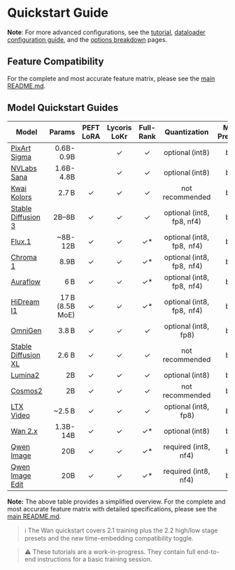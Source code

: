 # Quickstart Guide

**Note**: For more advanced configurations, see the [tutorial](/documentation/TUTORIAL.md), [dataloader configuration guide](/documentation/DATALOADER.md), and the [options breakdown](/documentation/OPTIONS.md) pages.

## Feature Compatibility

For the complete and most accurate feature matrix, please see the [main README.md](../README.md#model-architecture-support).

## Model Quickstart Guides

| Model                                             | Params       | PEFT LoRA | Lycoris LoKr | Full-Rank | Quantization              | Mixed Precision | Grad Checkpoint      | Flow Shift      | ControlNet LoRA|
|---------------------------------------------------|-------------:|:----:|:----:|:---------:|:------------------------:|:---------------:|:--------------------:|:---------------:|:---------:|
| [PixArt Sigma](/documentation/quickstart/SIGMA.md)| 0.6B-0.9B        |      |  ✓   |     ✓     | optional (int8)           | bf16            | ✓                    |                 | ✓          |
| [NVLabs Sana](/documentation/quickstart/SANA.md)  | 1.6B-4.8B       |      |  ✓   |     ✓     | optional (int8)           | bf16            | ✓+                   | ✓               |           |
| [Kwai Kolors](/documentation/quickstart/KOLORS.md)| 2.7 B         |  ✓   |  ✓   |     ✓     | not recommended           | bf16            | ✓                    |                 |          |
| [Stable Diffusion 3](/documentation/quickstart/SD3.md)| 2B–8B    |  ✓   |  ✓   |     ✓     | optional (int8, fp8, nf4)           | bf16            | ✓+                   | ✓ (SLG)         | ✓         |
| [Flux.1](/documentation/quickstart/FLUX.md)      | ~8B-12B         |  ✓   |  ✓   |     ✓*    | optional (int8,  fp8,  nf4)  | bf16            | ✓+                   | ✓               | ✓         |
| [Chroma 1](/documentation/quickstart/CHROMA.md)      | 8.9B         |  ✓   |  ✓   |     ✓*    | optional (int8,  fp8,  nf4)  | bf16            | ✓+                   | ✓               |           |
| [Auraflow](/documentation/quickstart/AURAFLOW.md)| 6 B          |  ✓   |  ✓   |     ✓*    | optional (int8,  fp8,  nf4)  | bf16            | ✓+                   | ✓ (SLG)         | ✓         |
| [HiDream I1](/documentation/quickstart/HIDREAM.md)| 17 B (8.5B MoE)|  ✓   |  ✓   |     ✓*    | optional (int8,  fp8,  nf4)  | bf16            | ✓                    | ✓               | ✓          |
| [OmniGen](/documentation/quickstart/OMNIGEN.md)  | 3.8 B        |  ✓   |  ✓   |     ✓     | optional (int8,  fp8)       | bf16            | ✓                    | ✓               |           |
| [Stable Diffusion XL](/documentation/quickstart/SDXL.md)| 2.6 B      |  ✓   |  ✓   |     ✓     | not recommended           | bf16            | ✓                    |                 | ✓         |
| [Lumina2](/documentation/quickstart/LUMINA2.md)      | 2B   |  ✓   |  ✓   |     ✓    | optional (int8)           | bf16            | ✓                    | ✓               |           |
| [Cosmos2](/documentation/quickstart/COSMOS2IMAGE.md)      | 2B   |  ✓   |  ✓   |     ✓    | not recommended         | bf16            | ✓                    | ✓               |           |
| [LTX Video](/documentation/quickstart/LTXVIDEO.md)| ~2.5 B      |  ✓   |  ✓   |     ✓     | optional (int8,  fp8)       | bf16            | ✓                    | ✓               |           |
| [Wan 2.x](/documentation/quickstart/WAN.md)      | 1.3B-14B   |  ✓   |  ✓   |     ✓*    | optional (int8)           | bf16            | ✓                    | ✓               |           |
| [Qwen Image](/documentation/quickstart/QWEN_IMAGE.md) | 20B |  ✓   |  ✓   |     ✓*    | required (int8, nf4)      | bf16            | ✓ (required)         | ✓               |           |
| [Qwen Image Edit](/documentation/quickstart/QWEN_EDIT.md) | 20B |  ✓   |  ✓   |     ✓*    | required (int8, nf4)      | bf16            | ✓ (required)         | ✓               |           |

**Note:** The above table provides a simplified overview. For the complete and most accurate feature matrix with detailed specifications, please see the [main README.md](../README.md#model-architecture-support).

> ℹ️ The Wan quickstart covers 2.1 training plus the 2.2 high/low stage presets and the new time-embedding compatibility toggle.

> ⚠️ These tutorials are a work-in-progress. They contain full end-to-end instructions for a basic training session.
